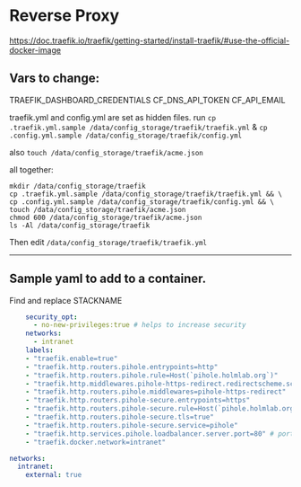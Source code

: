 # Reverse Proxy

https://doc.traefik.io/traefik/getting-started/install-traefik/#use-the-official-docker-image

## Vars to change:

TRAEFIK_DASHBOARD_CREDENTIALS
CF_DNS_API_TOKEN
CF_API_EMAIL

traefik.yml and config.yml are set as hidden files. run `cp .traefik.yml.sample /data/config_storage/traefik/traefik.yml` & `cp .config.yml.sample /data/config_storage/traefik/config.yml`

also `touch /data/config_storage/traefik/acme.json`

all together:

```shell
mkdir /data/config_storage/traefik
cp .traefik.yml.sample /data/config_storage/traefik/traefik.yml && \
cp .config.yml.sample /data/config_storage/traefik/config.yml && \
touch /data/config_storage/traefik/acme.json
chmod 600 /data/config_storage/traefik/acme.json
ls -Al /data/config_storage/traefik
```

Then edit `/data/config_storage/traefik/traefik.yml`

---

## Sample yaml to add to a container.

Find and replace STACKNAME

```yaml
    security_opt:
      - no-new-privileges:true # helps to increase security
    networks:
      - intranet
    labels:
    - "traefik.enable=true"
    - "traefik.http.routers.pihole.entrypoints=http"
    - "traefik.http.routers.pihole.rule=Host(`pihole.holmlab.org`)"
    - "traefik.http.middlewares.pihole-https-redirect.redirectscheme.scheme=https"
    - "traefik.http.routers.pihole.middlewares=pihole-https-redirect"
    - "traefik.http.routers.pihole-secure.entrypoints=https"
    - "traefik.http.routers.pihole-secure.rule=Host(`pihole.holmlab.org`)"
    - "traefik.http.routers.pihole-secure.tls=true"
    - "traefik.http.routers.pihole-secure.service=pihole"
    - "traefik.http.services.pihole.loadbalancer.server.port=80" # port of the service. i.e. pihole likes 9000
    - "traefik.docker.network=intranet"

networks:
  intranet:
    external: true
```